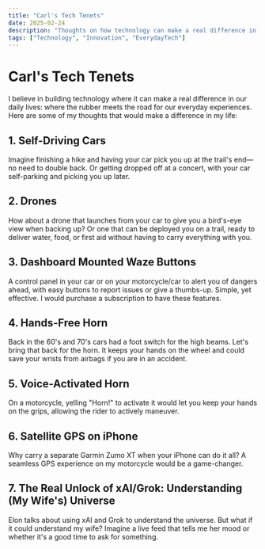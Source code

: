 ```yaml
---
title: "Carl's Tech Tenets"
date: 2025-02-24
description: "Thoughts on how technology can make a real difference in everyday life."
tags: ["Technology", "Innovation", "EverydayTech"]
---
```


# Carl's Tech Tenets

I believe in building technology where it can make a real difference in our daily lives: where the rubber meets the road for our everyday experiences. Here are some of my thoughts that would make a difference in my life:

## 1. Self-Driving Cars

Imagine finishing a hike and having your car pick you up at the trail's end—no need to double back. Or getting dropped off at a concert, with your car self-parking and picking you up later.

## 2. Drones

How about a drone that launches from your car to give you a bird's-eye view when backing up? Or one that can be deployed you on a trail, ready to deliver water, food, or first aid without having to carry everything with you.

## 3. Dashboard Mounted Waze Buttons

A control panel in your car or on your motorcycle/car to alert you of dangers ahead, with easy buttons to report issues or give a thumbs-up. Simple, yet effective. I would purchase a subscription to have these features.

## 4. Hands-Free Horn

Back in the 60's and 70's cars had a foot switch for the high beams. Let's bring that back for the horn. It keeps your hands on the wheel and could save your wrists from airbags if you are in an accident.

## 5. Voice-Activated Horn

On a motorcycle, yelling "Horn!" to activate it would let you keep your hands on the grips, allowing the rider to actively maneuver.

## 6. Satellite GPS on iPhone

Why carry a separate Garmin Zumo XT when your iPhone can do it all? A seamless GPS experience on my motorcycle would be a game-changer.

## 7. The Real Unlock of xAI/Grok: Understanding (My Wife's) Universe

Elon talks about using xAI and Grok to understand the universe. But what if it could understand my wife? Imagine a live feed that tells me her mood or whether it's a good time to ask for something.


